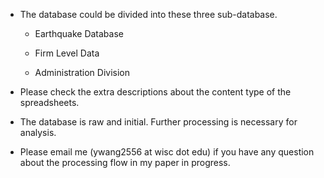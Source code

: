 - The database could be divided into these three sub-database. 

     - Earthquake Database

     - Firm Level Data

     - Administration Division

- Please check the extra descriptions about the content type of the spreadsheets.

- The database is raw and initial. Further processing is necessary for analysis.

- Please email me (ywang2556 at wisc dot edu) if you have any question about the processing flow in my paper in progress.
